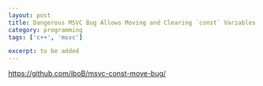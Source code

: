 ```yaml
---
layout: post
title: Dangerous MSVC Bug Allows Moving and Clearing `const` Variables
category: programming
tags: ['c++', 'msvc']

excerpt: to be added
---
```



https://github.com/iboB/msvc-const-move-bug/
